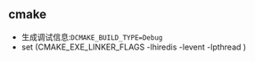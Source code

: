 ## cmake 

- 生成调试信息:`DCMAKE_BUILD_TYPE=Debug`
- set (CMAKE_EXE_LINKER_FLAGS -lhiredis -levent -lpthread )



